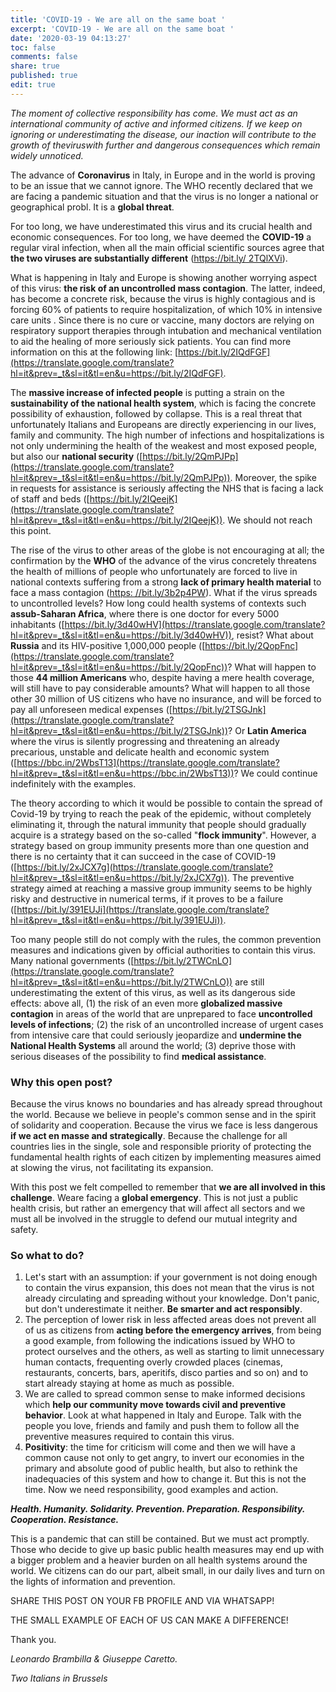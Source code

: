 ```yaml
---
title: 'COVID-19 - We are all on the same boat '
excerpt: 'COVID-19 - We are all on the same boat '
date: '2020-03-19 04:13:27'
toc: false
comments: false
share: true
published: true
edit: true
---
```

*The moment of collective responsibility has come. We must act as an international community of active and informed citizens. If we keep on ignoring or underestimating the disease, our inaction will contribute to the growth of theviruswith further and dangerous consequences which remain widely unnoticed.*

The advance of **Coronavirus** in Italy, in Europe and in the world is proving to be an issue that we cannot ignore. The WHO recently declared that we are facing a pandemic situation and that the virus is no longer a national or geographical probl. It is a **global threat**.

For too long, we have underestimated this virus and its crucial health and economic consequences. For too long, we have deemed the **COVID-19** a regular viral infection, when all the main official scientific sources agree that **the two viruses are substantially different** ([https://bit.ly/ 2TQlXVi](https://translate.google.com/translate?hl=it&prev=_t&sl=it&tl=en&u=https://bit.ly/2TQlXVi)).

What is happening in Italy and Europe is showing another worrying aspect of this virus: **the risk of an uncontrolled mass contagion**. The latter, indeed, has become a concrete risk, because the virus is highly contagious and is forcing 60% of patients to require hospitalization, of which 10% in intensive care units . Since there is no cure or vaccine, many doctors are relying on respiratory support therapies through intubation and mechanical ventilation to aid the healing of more seriously sick patients. You can find more information on this at the following link: [https://bit.ly/2IQdFGF](https://translate.google.com/translate?hl=it&prev=_t&sl=it&tl=en&u=https://bit.ly/2IQdFGF).

The **massive increase of infected people** is putting a strain on the **sustainability of the national health system**, which is facing the concrete possibility of exhaustion, followed by collapse. This is a real threat that unfortunately Italians and Europeans are directly experiencing in our lives, family and community. The high number of infections and hospitalizations is not only undermining the health of the weakest and most exposed people, but also our **national security** ([https://bit.ly/2QmPJPp](https://translate.google.com/translate?hl=it&prev=_t&sl=it&tl=en&u=https://bit.ly/2QmPJPp)). Moreover, the spike in requests for assistance is seriously affecting the NHS that is facing a lack of staff and beds ([https://bit.ly/2IQeejK](https://translate.google.com/translate?hl=it&prev=_t&sl=it&tl=en&u=https://bit.ly/2IQeejK)). We should not reach this point.

The rise of the virus to other areas of the globe is not encouraging at all; the confirmation by the **WHO** of the advance of the virus concretely threatens the health of millions of people who unfortunately are forced to live in national contexts suffering from a strong **lack of primary health material** to face a mass contagion ([https: //bit.ly/3b2p4PW](https://translate.google.com/translate?hl=it&prev=_t&sl=it&tl=en&u=https://bit.ly/3b2p4PW)). What if the virus spreads to uncontrolled levels? How long could health systems of contexts such **assub-Saharan Africa**, where there is one doctor for every 5000 inhabitants ([https://bit.ly/3d40wHV](https://translate.google.com/translate?hl=it&prev=_t&sl=it&tl=en&u=https://bit.ly/3d40wHV)), resist? What about **Russia** and its HIV-positive 1,000,000 people ([https://bit.ly/2QopFnc](https://translate.google.com/translate?hl=it&prev=_t&sl=it&tl=en&u=https://bit.ly/2QopFnc))? What will happen to those **44 million Americans** who, despite having a mere health coverage, will still have to pay considerable amounts? What will happen to all those other 30 million of US citizens who have no insurance, and will be forced to pay all unforeseen medical expenses ([https://bit.ly/2TSGJnk](https://translate.google.com/translate?hl=it&prev=_t&sl=it&tl=en&u=https://bit.ly/2TSGJnk))? Or **Latin America** where the virus is silently progressing and threatening an already precarious, unstable and delicate health and economic system ([https://bbc.in/2WbsT13](https://translate.google.com/translate?hl=it&prev=_t&sl=it&tl=en&u=https://bbc.in/2WbsT13))? We could continue indefinitely with the examples.

The theory according to which it would be possible to contain the spread of Covid-19 by trying to reach the peak of the epidemic, without completely eliminating it, through the natural immunity that people should gradually acquire is a strategy based on the so-called "**flock immunity**". However, a strategy based on group immunity presents more than one question and there is no certainty that it can succeed in the case of COVID-19 ([https://bit.ly/2xJCX7g](https://translate.google.com/translate?hl=it&prev=_t&sl=it&tl=en&u=https://bit.ly/2xJCX7g)). The preventive strategy aimed at reaching a massive group immunity seems to be highly risky and destructive in numerical terms, if it proves to be a failure ([https://bit.ly/391EUJi](https://translate.google.com/translate?hl=it&prev=_t&sl=it&tl=en&u=https://bit.ly/391EUJi)).

Too many people still do not comply with the rules, the common prevention measures and indications given by official authorities to contain this virus. Many national governments ([https://bit.ly/2TWCnLO](https://translate.google.com/translate?hl=it&prev=_t&sl=it&tl=en&u=https://bit.ly/2TWCnLO)) are still underestimating the extent of this virus, as well as its dangerous side effects: above all, (1) the risk of an even more **globalized massive contagion** in areas of the world that are unprepared to face **uncontrolled levels of infections**; (2) the risk of an uncontrolled increase of urgent cases from intensive care that could seriously jeopardize and **undermine the National Health Systems** all around the world; (3) deprive those with serious diseases of the possibility to find **medical assistance**.

### Why this open post?

Because the virus knows no boundaries and has already spread throughout the world. Because we believe in people's common sense and in the spirit of solidarity and cooperation. Because the virus we face is less dangerous **if we act en masse and strategically**. Because the challenge for all countries lies in the single, sole and responsible priority of protecting the fundamental health rights of each citizen by implementing measures aimed at slowing the virus, not facilitating its expansion.

With this post we felt compelled to remember that **we are all involved in this challenge**. Weare facing a **global emergency**. This is not just a public health crisis, but rather an emergency that will affect all sectors and we must all be involved in the struggle to defend our mutual integrity and safety.

### So what to do?

1. Let's start with an assumption: if your government is not doing enough to contain the virus expansion, this does not mean that the virus is not already circulating and spreading without your knowledge. Don't panic, but don't underestimate it neither. **Be smarter and act responsibly**.
2. The perception of lower risk in less affected areas does not prevent all of us as citizens from **acting before the emergency arrives**, from being a good example, from following the indications issued by WHO to protect ourselves and the others, as well as starting to limit unnecessary human contacts, frequenting overly crowded places (cinemas, restaurants, concerts, bars, aperitifs, disco parties and so on) and to start already staying at home as much as possible.
3. We are called to spread common sense to make informed decisions which **help our community move towards civil and preventive behavior**. Look at what happened in Italy and Europe. Talk with the people you love, friends and family and push them to follow all the preventive measures required to contain this virus.
4. **Positivity**: the time for criticism will come and then we will have a common cause not only to get angry, to invert our economies in the primary and absolute good of public health, but also to rethink the inadequacies of this system and how to change it. But this is not the time. Now we need responsibility, good examples and action.

***Health. Humanity. Solidarity. Prevention. Preparation. Responsibility. Cooperation. Resistance.***

This is a pandemic that can still be contained. But we must act promptly. Those who decide to give up basic public health measures may end up with a bigger problem and a heavier burden on all health systems around the world. We citizens can do our part, albeit small, in our daily lives and turn on the lights of information and prevention.

SHARE THIS POST ON YOUR FB PROFILE AND VIA WHATSAPP!

THE SMALL EXAMPLE OF EACH OF US CAN MAKE A DIFFERENCE!

Thank you.

*Leonardo Brambilla & Giuseppe Caretto.* 

*Two Italians in Brussels*